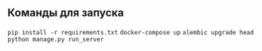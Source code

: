 ## Команды для запуска
`pip install -r requirements.txt`
`docker-compose up`
`alembic upgrade head`
`python manage.py run_server`